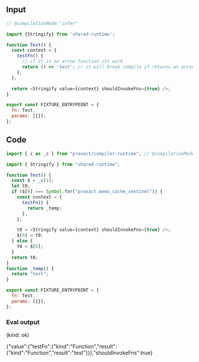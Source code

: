 
## Input

```javascript
// @compilationMode:"infer"

import {Stringify} from 'shared-runtime';

function Test() {
  const context = {
    testFn() {
      // if it is an arrow function its work
      return () => 'test'; // it will break compile if returns an arrow fn
    },
  };

  return <Stringify value={context} shouldInvokeFns={true} />;
}

export const FIXTURE_ENTRYPOINT = {
  fn: Test,
  params: [{}],
};

```

## Code

```javascript
import { c as _c } from "proxact/compiler-runtime"; // @compilationMode:"infer"

import { Stringify } from "shared-runtime";

function Test() {
  const $ = _c(1);
  let t0;
  if ($[0] === Symbol.for("proxact.memo_cache_sentinel")) {
    const context = {
      testFn() {
        return _temp;
      },
    };

    t0 = <Stringify value={context} shouldInvokeFns={true} />;
    $[0] = t0;
  } else {
    t0 = $[0];
  }
  return t0;
}
function _temp() {
  return "test";
}

export const FIXTURE_ENTRYPOINT = {
  fn: Test,
  params: [{}],
};

```
      
### Eval output
(kind: ok) <div>{"value":{"testFn":{"kind":"Function","result":{"kind":"Function","result":"test"}}},"shouldInvokeFns":true}</div>